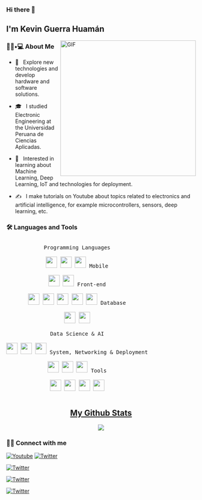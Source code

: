 ### Hi there 👋<h2> I'm Kevin Guerra Huamán</h2>

<img align="right" alt="GIF" src="https://media.giphy.com/media/836HiJc7pgzy8iNXCn/giphy.gif" width="360" />

<h3> 👨🏻•💻 About Me </h3>



- 🔭 &nbsp; Explore new technologies and develop hardware and software solutions.

- 🎓 &nbsp; I studied Electronic Engineering at the Universidad Peruana de Ciencias Aplicadas.

- 🌱 &nbsp; Interested in learning about Machine Learning, Deep Learning, IoT and technologies for deployment.

- ✍️ &nbsp; I make tutorials on Youtube about topics related to electronics and artificial intelligence, for example microcontrollers, sensors, deep learning, etc.

<h3> 🛠 Languages and Tools</h3>

<p style="display: inline-block;" align="center">
  <kbd>
    <kbd>Programming Languages</kbd>
    <br>
    <br>
    <img width="30px" src="https://cdn.jsdelivr.net/gh/devicons/devicon/icons/python/python-plain.svg" /> 
    <img width="30px" src="https://img.icons8.com/color/48/000000/c-plus-plus-logo.png" /> 
    <img width="30px" src="https://cdn.jsdelivr.net/gh/devicons/devicon/icons/c/c-plain.svg" /> 
  </kbd>

   <kbd>
    <kbd>Mobile</kbd>
    <br>
    <br>
    <img width="30px" src="https://i.imgur.com/6nJGNMN.png" />
    <img width="30px" src="https://cdn.jsdelivr.net/gh/devicons/devicon/icons/flutter/flutter-plain.svg" />
  </kbd>
  
  <kbd>
    <kbd>Front-end</kbd>
    <br>
    <br>
    <img width="30px" src="https://cdn.jsdelivr.net/gh/devicons/devicon/icons/html5/html5-original.svg" /> 
    <img width="30px" src="https://cdn.jsdelivr.net/gh/devicons/devicon/icons/css3/css3-plain.svg" /> 
    <img width="30px" src="https://cdn.jsdelivr.net/gh/devicons/devicon/icons/bootstrap/bootstrap-plain.svg" /> 
    <img width="30px" src="https://cdn.jsdelivr.net/gh/devicons/devicon/icons/javascript/javascript-original.svg" />
    <img width="30px" src="https://cdn.jsdelivr.net/gh/devicons/devicon/icons/jquery/jquery-plain.svg" />
  </kbd>
  <kbd>
    <kbd>Database</kbd>
    <br>
    <br>
    <img width="30px" src="https://cdn.jsdelivr.net/gh/devicons/devicon/icons/mysql/mysql-plain.svg" />
    <img width="30px" src="https://cdn.jsdelivr.net/gh/devicons/devicon/icons/microsoftsqlserver/microsoftsqlserver-plain.svg" />
  </kbd>
  <br>
  <br>
  <kbd>
    <kbd>Data Science & AI</kbd>
    <br>
    <br>
    <img width="30px" src="https://cdn.jsdelivr.net/gh/devicons/devicon/icons/tensorflow/tensorflow-original.svg" />
    <img width="30px" src="https://cdn.jsdelivr.net/gh/devicons/devicon/icons/numpy/numpy-original.svg" />
    <img width="30px" src="https://cdn.jsdelivr.net/gh/devicons/devicon/icons/pandas/pandas-original.svg" />
  </kbd>
 
  <kbd>
    <kbd>System, Networking & Deployment</kbd>
    <br>
    <br>
    <img width="30px" src="https://cdn.jsdelivr.net/gh/devicons/devicon/icons/heroku/heroku-plain.svg" />
    <img width="30px" src="https://cdn.jsdelivr.net/gh/devicons/devicon/icons/azure/azure-plain.svg" />
    <img width="30px" src="https://cdn.jsdelivr.net/gh/devicons/devicon/icons/git/git-plain.svg" />
  </kbd>
  

  
  <kbd>
    <kbd>Tools</kbd>
    <br>
    <br>
    <img width="30px" src="https://cdn.jsdelivr.net/gh/devicons/devicon/icons/vscode/vscode-original.svg" />
    <img width="30px" src="https://cdn.jsdelivr.net/gh/devicons/devicon/icons/jupyter/jupyter-original.svg" />
    <img width="30px" src="https://cdn.jsdelivr.net/gh/devicons/devicon/icons/pycharm/pycharm-original.svg" />
    <img width="30px" src="https://cdn.jsdelivr.net/gh/devicons/devicon/icons/visualstudio/visualstudio-plain.svg" />
  </kbd>
  
  
</p>


<h2 align="center"><u>My Github Stats</u></h2>
<p align="center">
<img align="center" src="https://github-readme-stats.vercel.app/api/top-langs/?username=KevinGuerraHuaman&layout=compact&theme=github_dark&langs_count=10&exclude_repo=kasweb">
<br>


<h3> 🙋‍♂️ Connect with me</h3>

<p align="left">
  
  <a href="https://www.youtube.com/channel/UCssZ_DDwlVeLli3TGEnzNDA"><img alt="Youtube" title="Youtube" src="https://img.shields.io/badge/-YouTube-red?style=for-the-badge&logo=youtube&logoColor=white"/></a>
  <a href="https://twitter.com/KevinGuerra_IA"><img alt="Twitter" title="Twitter" src="https://img.shields.io/badge/-Twitter-1DA1F2?style=for-the-badge&logo=twitter&logoColor=white"/></a>
  
  <a href="https://www.instagram.com/kevinguerrahuaman/"><img alt="Twitter" title="Twitter" src="https://img.shields.io/badge/Instagram-E4405F?style=for-the-badge&logo=instagram&logoColor=white"/></a>
  
  <a href="www.linkedin.com/in/kevinguerrahuaman/"><img alt="Twitter" title="Twitter" src="https://img.shields.io/badge/LinkedIn-0077B5?style=for-the-badge&logo=linkedin&logoColor=white"/></a>
  
  <a href="mailto:kevin.guerra.huaman@gmail.com"><img alt="Twitter" title="Twitter" src="https://img.shields.io/badge/Gmail-D14836?style=for-the-badge&logo=gmail&logoColor=white"/></a>
  
</p>



